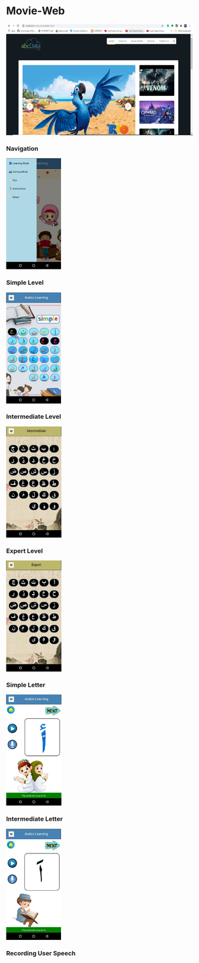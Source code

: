 # Movie-Web

<img height=" 300px" src="https://github.com/Mishal-Khan/Movie-Web/blob/main/intr/s1.JPG" />

<br>
<h3><strong> Navigation </strong></h3>
<img height=" 300px" src="https://github.com/Mishal-Khan/Aleph-App/blob/main/img/c2.jpeg" />

<br>
<h3><strong> Simple Level </strong></h3>
<img height=" 300px" src="https://github.com/Mishal-Khan/Aleph-App/blob/main/img/c3.jpeg" />

<br>
<h3><strong> Intermediate Level </strong></h3>
<img height=" 300px" src="https://github.com/Mishal-Khan/Aleph-App/blob/main/img/c4.jpeg" />

<br>
<h3><strong> Expert Level </strong></h3>
<img height=" 300px" src="https://github.com/Mishal-Khan/Aleph-App/blob/main/img/c5.jpeg" />

<br>
<h3><strong> Simple Letter </strong></h3>
<img height=" 300px" src="https://github.com/Mishal-Khan/Aleph-App/blob/main/img/c6.jpeg" />

<br>
<h3><strong> Intermediate Letter </strong></h3>
<img height=" 300px" src="https://github.com/Mishal-Khan/Aleph-App/blob/main/img/c7.jpeg" />

<br>
<h3><strong> Recording User Speech </strong></h3>
